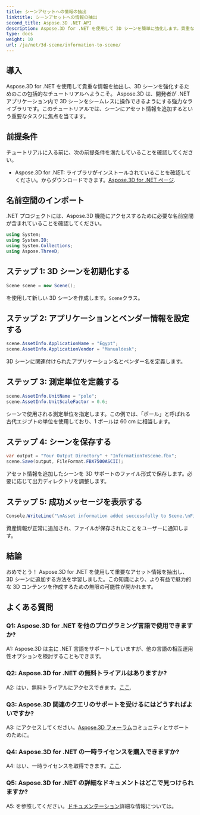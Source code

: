 ```yaml
---
title: シーンアセットへの情報の抽出
linktitle: シーンアセットへの情報の抽出
second_title: Aspose.3D .NET API
description: Aspose.3D for .NET を使用して 3D シーンを簡単に強化します。貴重な資産情報を追加する方法を段階的に学習します。今すぐダウンロードして、ダイナミックな 3D 体験を体験してください。
type: docs
weight: 10
url: /ja/net/3d-scene/information-to-scene/
---
```

## 導入

Aspose.3D for .NET を使用して貴重な情報を抽出し、3D シーンを強化するためのこの包括的なチュートリアルへようこそ。 Aspose.3D は、開発者が .NET アプリケーション内で 3D シーンをシームレスに操作できるようにする強力なライブラリです。このチュートリアルでは、シーンにアセット情報を追加するという重要なタスクに焦点を当てます。

## 前提条件

チュートリアルに入る前に、次の前提条件を満たしていることを確認してください。

-  Aspose.3D for .NET: ライブラリがインストールされていることを確認してください。からダウンロードできます。[Aspose.3D for .NET ページ](https://releases.aspose.com/3d/net/).

## 名前空間のインポート

.NET プロジェクトには、Aspose.3D 機能にアクセスするために必要な名前空間が含まれていることを確認してください。

```csharp
using System;
using System.IO;
using System.Collections;
using Aspose.ThreeD;
```

## ステップ 1: 3D シーンを初期化する

```csharp
Scene scene = new Scene();
```

を使用して新しい 3D シーンを作成します。`Scene`クラス。

## ステップ 2: アプリケーションとベンダー情報を設定する

```csharp
scene.AssetInfo.ApplicationName = "Egypt";
scene.AssetInfo.ApplicationVendor = "Manualdesk";
```

3D シーンに関連付けられたアプリケーション名とベンダー名を定義します。

## ステップ 3: 測定単位を定義する

```csharp
scene.AssetInfo.UnitName = "pole";
scene.AssetInfo.UnitScaleFactor = 0.6;
```

シーンで使用される測定単位を指定します。この例では、「ポール」と呼ばれる古代エジプトの単位を使用しており、1 ポールは 60 cm に相当します。

## ステップ 4: シーンを保存する

```csharp
var output = "Your Output Directory" + "InformationToScene.fbx";
scene.Save(output, FileFormat.FBX7500ASCII);
```

アセット情報を追加したシーンを 3D サポートのファイル形式で保存します。必要に応じて出力ディレクトリを調整します。

## ステップ 5: 成功メッセージを表示する

```csharp
Console.WriteLine("\nAsset information added successfully to Scene.\nFile saved at " + output);
```

資産情報が正常に追加され、ファイルが保存されたことをユーザーに通知します。

## 結論

おめでとう！ Aspose.3D for .NET を使用して重要なアセット情報を抽出し、3D シーンに追加する方法を学習しました。この知識により、より有益で魅力的な 3D コンテンツを作成するための無限の可能性が開かれます。

## よくある質問

### Q1: Aspose.3D for .NET を他のプログラミング言語で使用できますか?

A1: Aspose.3D は主に .NET 言語をサポートしていますが、他の言語の相互運用性オプションを検討することもできます。

### Q2: Aspose.3D for .NET の無料トライアルはありますか?

 A2: はい、無料トライアルにアクセスできます。[ここ](https://releases.aspose.com/).

### Q3: Aspose.3D 関連のクエリのサポートを受けるにはどうすればよいですか?

 A3: にアクセスしてください。[Aspose.3D フォーラム](https://forum.aspose.com/c/3d/18)コミュニティとサポートのために。

### Q4: Aspose.3D for .NET の一時ライセンスを購入できますか?

 A4: はい、一時ライセンスを取得できます。[ここ](https://purchase.aspose.com/temporary-license/).

### Q5: Aspose.3D for .NET の詳細なドキュメントはどこで見つけられますか?

 A5: を参照してください。[ドキュメンテーション](https://reference.aspose.com/3d/net/)詳細な情報については。